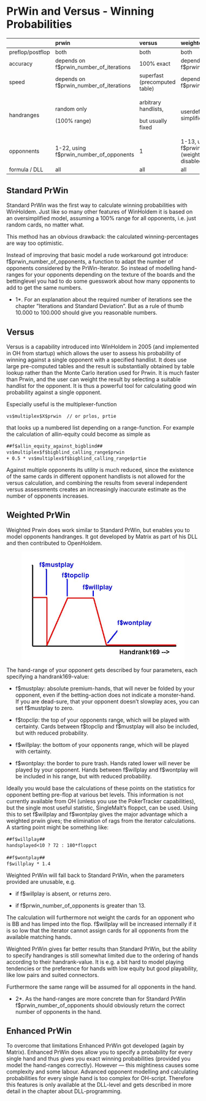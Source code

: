 # PrWin and Versus - Winning Probabilities

<table>
<thead>
<tr class="header">
<th style="text-align: left;"></th>
<th style="text-align: left;">prwin</th>
<th style="text-align: left;">versus</th>
<th style="text-align: left;">weighted prwin</th>
<th style="text-align: left;">enhanced prwin</th>
</tr>
</thead>
<tbody>
<tr class="odd">
<td style="text-align: left;">preflop/postflop</td>
<td style="text-align: left;">both</td>
<td style="text-align: left;">both</td>
<td style="text-align: left;">both</td>
<td style="text-align: left;">both</td>
</tr>
<tr class="even">
<td style="text-align: left;">accuracy</td>
<td style="text-align: left;">depends on
f$prwin_number_of_iterations</td>
<td style="text-align: left;">100% exact</td>
<td style="text-align: left;">depends on
f$prwin_number_of_iterations</td>
<td style="text-align: left;">depends on
f$prwin_number_of_iterations</td>
</tr>
<tr class="odd">
<td style="text-align: left;">speed</td>
<td style="text-align: left;">depends on
f$prwin_number_of_iterations</td>
<td style="text-align: left;">superfast (precomputed table)</td>
<td style="text-align: left;">depends on
f$prwin_number_of_iterations</td>
<td style="text-align: left;">depends on
f$prwin_number_of_iterations</td>
</tr>
<tr class="even">
<td style="text-align: left;">handranges</td>
<td style="text-align: left;"><p>random only</p>
<p>(100% range)</p></td>
<td style="text-align: left;"><p>arbitrary handlists,</p>
<p>but usually fixed</p></td>
<td style="text-align: left;">userdefined range, but simplified
model</td>
<td style="text-align: left;"><p>arbitrary handrange,</p>
<p>userdefined</p></td>
</tr>
<tr class="odd">
<td style="text-align: left;">opponnents</td>
<td style="text-align: left;">1-22, using
f$prwin_number_of_opponents</td>
<td style="text-align: left;">1</td>
<td style="text-align: left;">1-13, using f$prwin_number_of_opponents
(weighted prwin will be disabled, if value &gt; 13.)</td>
<td style="text-align: left;">nopponentsplaying</td>
</tr>
<tr class="even">
<td style="text-align: left;">formula / DLL</td>
<td style="text-align: left;">all</td>
<td style="text-align: left;">all</td>
<td style="text-align: left;">all</td>
<td style="text-align: left;">DLL only</td>
</tr>
</tbody>
</table>

## Standard PrWin

Standard PrWin was the first way to calculate winning probabilities with
WinHoldem. Just like so many other features of WinHoldem it is based on
an oversimplified model, assuming a 100% range for all opponents, i.e.
just random cards, no matter what.

This method has an obvious drawback: the calculated winning-percentages
are way too optimistic.

Instead of improving that basic model a rude workaround got introduce:
f\$prwin_number_of_opponents, a function to adapt the number of
opponents considered by the PrWin-Iterator. So instead of modelling
hand-ranges for your opponents depending on the texture of the boards
and the bettinglevel you had to do some guesswork about how many
opponents to add to get the same numbers.

<div class="rem">

* 1*. For an explanation about the required number of iterations see the
chapter ”Iterations and Standard Deviation”. But as a rule of thumb
10.000 to 100.000 should give you reasonable numbers.

</div>

## Versus 

Versus is a capability introduced into WinHoldem in 2005 (and
implemented in OH from startup) which allows the user to assess his
probability of winning against a single opponent with a specified
handlist. It does use large pre-computed tables and the result is
substantially obtained by table lookup rather than the Monte Carlo
iteration used for Prwin. It is much faster than Prwin, and the user can
weight the result by selecting a suitable handlist for the opponent. It
is thus a powerful tool for calculating good win probability against a
single opponent.

Especially useful is the multiplexer-function

    vs$multiplex$X$prwin  // or prlos, prtie

that looks up a numbered list depending on a range-function. For example
the calculation of allin-equity could become as simple as

    ##f$allin_equity_against_bigblind##
    vs$multiplex$f$bigblind_calling_range$prwin
    + 0.5 * vs$multiplex$f$bigblind_calling_range$prtie

Against multiple opponents its utility is much reduced, since the
existence of the same cards in different opponent handlists is not
allowed for the versus calculation, and combining the results from
several independent versus assessments creates an increasingly
inaccurate estimate as the number of opponents increases.

## Weighted PrWin

Weighted Prwin does work similar to Standard PrWin, but enables you to
model opponents handranges. It got developed by Matrix as part of his
DLL and then contributed to OpenHoldem.

<figure>
<img src="Images/weighted_prwin.JPG" />
</figure>

The hand-range of your opponent gets described by four parameters, each
specifying a handrank169-value:

- f\$mustplay: absolute premium-hands, that will never be folded by your
  opponent, even if the betting-action does not indicate a monster-hand.
  If you are dead-sure, that your opponent doesn’t slowplay aces, you
  can set f\$mustplay to zero.

- f\$topclip: the top of your opponents range, which will be played with
  certainty. Cards between f\$topclip and f\$mustplay will also be
  included, but with reduced probability.

- f\$willplay: the bottom of your opponents range, which will be played
  with certainty.

- f\$wontplay: the border to pure trash. Hands rated lower will never be
  played by your opponent. Hands between f\$willplay and f\$wontplay
  will be included in his range, but with reduced probability.

Ideally you would base the calculations of these points on the
statistics for opponent betting pre-flop at various bet levels. This
information is not currently available from OH (unless you use the
PokerTracker capabilities), but the single most useful statistic,
SingleMalt’s floppct, can be used. Using this to set f\$willplay and
f\$wontplay gives the major advantage which a weighted prwin gives; the
elimination of rags from the iterator calculations. A starting point
might be something like:

    ##f$willplay## 
    handsplayed<10 ? 72 : 180*floppct

    ##f$wontplay## 
    f$willplay * 1.4

Weighted PrWin will fall back to Standard PrWin, when the parameters
provided are unusable, e.g.

- if f\$willplay is absent, or returns zero.

- if f\$prwin_number_of_opponents is greater than 13.

The calculation will furthermore not weight the cards for an opponent
who is BB and has limped into the flop. f\$willplay will be increased
internally if it is so low that the iterator cannot assign cards for all
opponents from the available matching hands.

Weighted PrWin gives far better results than Standard PrWin, but the
ability to specify handranges is still somewhat limited due to the
ordering of hands according to their handrank-value. It is e.g. a bit
hard to model playing tendencies or the preference for hands with low
equity but good playability, like low pairs and suited connectors.

Furthermore the same range will be assumed for all opponents in the
hand.

<div class="rem">

* 2*. As the hand-ranges are more concrete than for Standard PrWin
f\$prwin_number_of_opponents should obviously return the correct number
of opponents in the hand.

</div>

## Enhanced PrWin

To overcome that limitations Enhanced PrWin got developed (again by
Matrix). Enhanced PrWin does allow you to specify a probability for
every single hand and thus gives you exact winning probabilities
(provided you model the hand-ranges correctly). However — this
mightiness causes some complexity and some labour. Advanced opponent
modelling and calculating probabilities for every single hand is too
complex for OH-script. Therefore this features is only available at the
DLL-level and gets described in more detail in the chapter about
DLL-programming.
